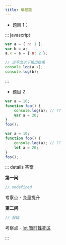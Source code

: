 ```yaml
---
title: 编程题
---
```


-   题目 1：

::: javascript

```js
var a = { n: 1 };
var b = a;
a.x = a = { n: 2 };

// 请写出以下输出结果
console.log(a.x);
console.log(b);
```

:::

-   题目 2

```js
var a = 10;
function foo() {
    console.log(a); // ??
    var a = 20;
}
foo();
```

```js
var a = 10;
function foo() {
    console.log(a); // ??
    let a = 20;
}
foo();
```

::: details 答案

**第一问**

```js
// undefined
```

考察点 - 变量提升

**第二问**

```js
// 报错
```

考察点 - [let 暂时性死区](https://es6.ruanyifeng.com/#docs/let#%E6%9A%82%E6%97%B6%E6%80%A7%E6%AD%BB%E5%8C%BA)

:::
